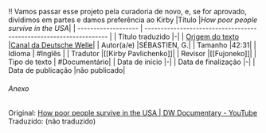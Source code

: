 !! Vamos passar esse projeto pela curadoria de novo, e, se for aprovado, dividimos em partes e damos preferência ao Kirby
|Título               |_How poor people survive in the USA_|
| ------------------- | ------------------------------------------------------------------ |
| Título traduzido    |-|
| [Origem do texto](https://youtu.be/JHDkALRz5Rk)   |[Canal da Deutsche Welle](https://youtu.be/JHDkALRz5Rk)|
| Autor(a/e)          |SÉBASTIEN, G.|
| Tamanho             |42:31|
| Idioma              | #Inglês |
| Tradutor            |[[Kirby Pavlichenko]]|
| Revisor             |[[Fujoneko]]|
| Tipo de texto       | #Documentário|
| Data de início      |-|
| Data de finalização |-|
| Data de publicação  |não publicado|

###### Anexo
Original: [How poor people survive in the USA | DW Documentary - YouTube](https://www.youtube.com/watch?v=JHDkALRz5Rk)
Traduzido: (não traduzido)